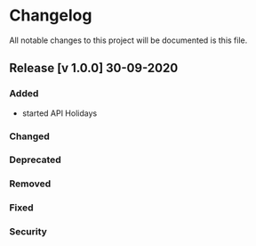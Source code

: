 # Changelog

All notable changes to this project will be documented is this file.

## Release [v 1.0.0] 30-09-2020

### Added

- started API Holidays

### Changed


### Deprecated


### Removed


### Fixed


### Security

